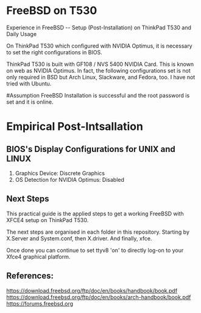 # FreeBSD on T530

Experience in FreeBSD -- Setup (Post-Installation) on ThinkPad T530 and Daily Usage

On ThinkPad T530 which configured with NVIDIA Optimus, it is necessary to set the right configurations in BIOS. 

ThinkPad T530 is built with GF108 / NVS 5400 NVIDIA Card. This is known on web as NVIDIA Optimus. In fact, the following configurations set is not only required in BSD but Arch Linux, Slackware, and Fedora, too. I have not tried with Ubuntu.

#Assumption
FreeBSD Installation is successful and the root password is set and it is online.

# Empirical Post-Intsallation

## BIOS's Display Configurations for UNIX and LINUX

1. Graphics Device: Discrete Graphics
2. OS Detection for NVIDIA Optimus: Disabled


## Next Steps

This practical guide is the applied steps to get a working FreeBSD with XFCE4 setup on ThinkPad T530.

The next steps are organised in each folder in this repository. Starting by X.Server and System.conf, then X.driver. And finally, xfce.

Once done you can continue to set ttyv8 'on' to directly log-on to your Xfce4 graphical platform.

## References:

https://download.freebsd.org/ftp/doc/en/books/handbook/book.pdf
https://download.freebsd.org/ftp/doc/en/books/arch-handbook/book.pdf
https://forums.freebsd.org

